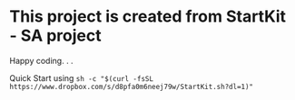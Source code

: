 # This project is created from StartKit - SA project 

Happy coding. . .


Quick Start using 
`sh -c "$(curl -fsSL https://www.dropbox.com/s/d8pfa0m6neej79w/StartKit.sh?dl=1)"`
